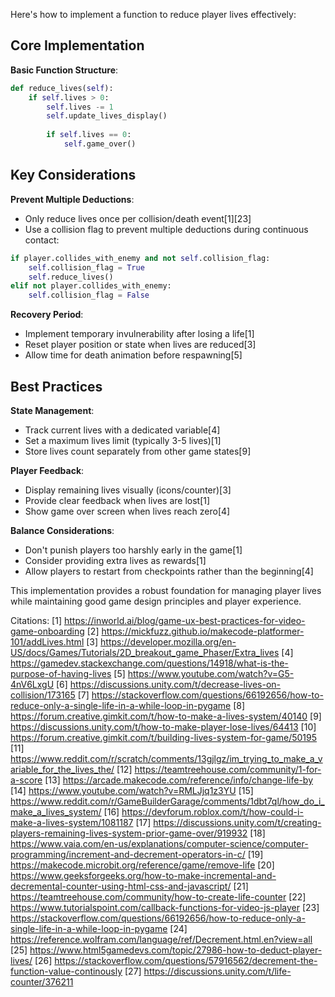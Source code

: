 Here's how to implement a function to reduce player lives effectively:

## Core Implementation

**Basic Function Structure**:
```python
def reduce_lives(self):
    if self.lives > 0:
        self.lives -= 1
        self.update_lives_display()
        
        if self.lives == 0:
            self.game_over()
```

## Key Considerations

**Prevent Multiple Deductions**:
- Only reduce lives once per collision/death event[1][23]
- Use a collision flag to prevent multiple deductions during continuous contact:
```python
if player.collides_with_enemy and not self.collision_flag:
    self.collision_flag = True
    self.reduce_lives()
elif not player.collides_with_enemy:
    self.collision_flag = False
```

**Recovery Period**:
- Implement temporary invulnerability after losing a life[1]
- Reset player position or state when lives are reduced[3]
- Allow time for death animation before respawning[5]

## Best Practices

**State Management**:
- Track current lives with a dedicated variable[4]
- Set a maximum lives limit (typically 3-5 lives)[1]
- Store lives count separately from other game states[9]

**Player Feedback**:
- Display remaining lives visually (icons/counter)[3]
- Provide clear feedback when lives are lost[1]
- Show game over screen when lives reach zero[4]

**Balance Considerations**:
- Don't punish players too harshly early in the game[1]
- Consider providing extra lives as rewards[1]
- Allow players to restart from checkpoints rather than the beginning[4]

This implementation provides a robust foundation for managing player lives while maintaining good game design principles and player experience.

Citations:
[1] https://inworld.ai/blog/game-ux-best-practices-for-video-game-onboarding
[2] https://mickfuzz.github.io/makecode-platformer-101/addLives.html
[3] https://developer.mozilla.org/en-US/docs/Games/Tutorials/2D_breakout_game_Phaser/Extra_lives
[4] https://gamedev.stackexchange.com/questions/14918/what-is-the-purpose-of-having-lives
[5] https://www.youtube.com/watch?v=G5-4nV6LxgU
[6] https://discussions.unity.com/t/decrease-lives-on-collision/173165
[7] https://stackoverflow.com/questions/66192656/how-to-reduce-only-a-single-life-in-a-while-loop-in-pygame
[8] https://forum.creative.gimkit.com/t/how-to-make-a-lives-system/40140
[9] https://discussions.unity.com/t/how-to-make-player-lose-lives/64413
[10] https://forum.creative.gimkit.com/t/building-lives-system-for-game/50195
[11] https://www.reddit.com/r/scratch/comments/13gjlgz/im_trying_to_make_a_variable_for_the_lives_the/
[12] https://teamtreehouse.com/community/1-for-a-score
[13] https://arcade.makecode.com/reference/info/change-life-by
[14] https://www.youtube.com/watch?v=RMLJjq1z3YU
[15] https://www.reddit.com/r/GameBuilderGarage/comments/1dbt7ql/how_do_i_make_a_lives_system/
[16] https://devforum.roblox.com/t/how-could-i-make-a-lives-system/1081187
[17] https://discussions.unity.com/t/creating-players-remaining-lives-system-prior-game-over/919932
[18] https://www.vaia.com/en-us/explanations/computer-science/computer-programming/increment-and-decrement-operators-in-c/
[19] https://makecode.microbit.org/reference/game/remove-life
[20] https://www.geeksforgeeks.org/how-to-make-incremental-and-decremental-counter-using-html-css-and-javascript/
[21] https://teamtreehouse.com/community/how-to-create-life-counter
[22] https://www.tutorialspoint.com/callback-functions-for-video-js-player
[23] https://stackoverflow.com/questions/66192656/how-to-reduce-only-a-single-life-in-a-while-loop-in-pygame
[24] https://reference.wolfram.com/language/ref/Decrement.html.en?view=all
[25] https://www.html5gamedevs.com/topic/27986-how-to-deduct-player-lives/
[26] https://stackoverflow.com/questions/57916562/decrement-the-function-value-continously
[27] https://discussions.unity.com/t/life-counter/376211